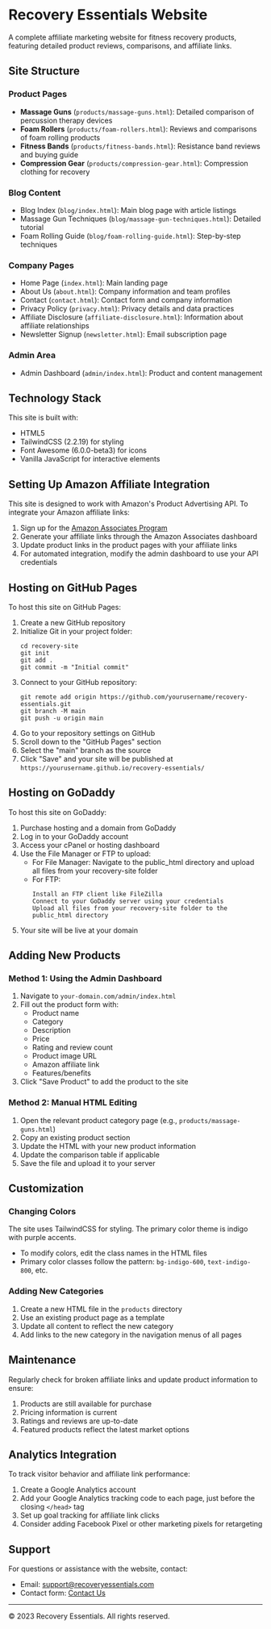 # Recovery Essentials Website

A complete affiliate marketing website for fitness recovery products, featuring detailed product reviews, comparisons, and affiliate links.

## Site Structure

### Product Pages
- **Massage Guns** (`products/massage-guns.html`): Detailed comparison of percussion therapy devices
- **Foam Rollers** (`products/foam-rollers.html`): Reviews and comparisons of foam rolling products
- **Fitness Bands** (`products/fitness-bands.html`): Resistance band reviews and buying guide
- **Compression Gear** (`products/compression-gear.html`): Compression clothing for recovery

### Blog Content
- Blog Index (`blog/index.html`): Main blog page with article listings
- Massage Gun Techniques (`blog/massage-gun-techniques.html`): Detailed tutorial
- Foam Rolling Guide (`blog/foam-rolling-guide.html`): Step-by-step techniques

### Company Pages
- Home Page (`index.html`): Main landing page
- About Us (`about.html`): Company information and team profiles
- Contact (`contact.html`): Contact form and company information
- Privacy Policy (`privacy.html`): Privacy details and data practices
- Affiliate Disclosure (`affiliate-disclosure.html`): Information about affiliate relationships
- Newsletter Signup (`newsletter.html`): Email subscription page

### Admin Area
- Admin Dashboard (`admin/index.html`): Product and content management

## Technology Stack

This site is built with:
- HTML5
- TailwindCSS (2.2.19) for styling
- Font Awesome (6.0.0-beta3) for icons
- Vanilla JavaScript for interactive elements

## Setting Up Amazon Affiliate Integration

This site is designed to work with Amazon's Product Advertising API. To integrate your Amazon affiliate links:

1. Sign up for the [Amazon Associates Program](https://affiliate-program.amazon.com/)
2. Generate your affiliate links through the Amazon Associates dashboard
3. Update product links in the product pages with your affiliate links
4. For automated integration, modify the admin dashboard to use your API credentials

## Hosting on GitHub Pages

To host this site on GitHub Pages:

1. Create a new GitHub repository
2. Initialize Git in your project folder:
   ```
   cd recovery-site
   git init
   git add .
   git commit -m "Initial commit"
   ```
3. Connect to your GitHub repository:
   ```
   git remote add origin https://github.com/yourusername/recovery-essentials.git
   git branch -M main
   git push -u origin main
   ```
4. Go to your repository settings on GitHub
5. Scroll down to the "GitHub Pages" section
6. Select the "main" branch as the source
7. Click "Save" and your site will be published at `https://yourusername.github.io/recovery-essentials/`

## Hosting on GoDaddy

To host this site on GoDaddy:

1. Purchase hosting and a domain from GoDaddy
2. Log in to your GoDaddy account
3. Access your cPanel or hosting dashboard
4. Use the File Manager or FTP to upload:
   - For File Manager: Navigate to the public_html directory and upload all files from your recovery-site folder
   - For FTP:
     ```
     Install an FTP client like FileZilla
     Connect to your GoDaddy server using your credentials
     Upload all files from your recovery-site folder to the public_html directory
     ```
5. Your site will be live at your domain

## Adding New Products

### Method 1: Using the Admin Dashboard
1. Navigate to `your-domain.com/admin/index.html`
2. Fill out the product form with:
   - Product name
   - Category
   - Description
   - Price
   - Rating and review count
   - Product image URL
   - Amazon affiliate link
   - Features/benefits
3. Click "Save Product" to add the product to the site

### Method 2: Manual HTML Editing
1. Open the relevant product category page (e.g., `products/massage-guns.html`)
2. Copy an existing product section
3. Update the HTML with your new product information
4. Update the comparison table if applicable
5. Save the file and upload it to your server

## Customization

### Changing Colors
The site uses TailwindCSS for styling. The primary color theme is indigo with purple accents.
- To modify colors, edit the class names in the HTML files
- Primary color classes follow the pattern: `bg-indigo-600`, `text-indigo-800`, etc.

### Adding New Categories
1. Create a new HTML file in the `products` directory
2. Use an existing product page as a template
3. Update all content to reflect the new category
4. Add links to the new category in the navigation menus of all pages

## Maintenance

Regularly check for broken affiliate links and update product information to ensure:
1. Products are still available for purchase
2. Pricing information is current
3. Ratings and reviews are up-to-date
4. Featured products reflect the latest market options

## Analytics Integration

To track visitor behavior and affiliate link performance:
1. Create a Google Analytics account
2. Add your Google Analytics tracking code to each page, just before the closing `</head>` tag
3. Set up goal tracking for affiliate link clicks
4. Consider adding Facebook Pixel or other marketing pixels for retargeting

## Support

For questions or assistance with the website, contact:
- Email: support@recoveryessentials.com
- Contact form: [Contact Us](contact.html)

---

© 2023 Recovery Essentials. All rights reserved.
